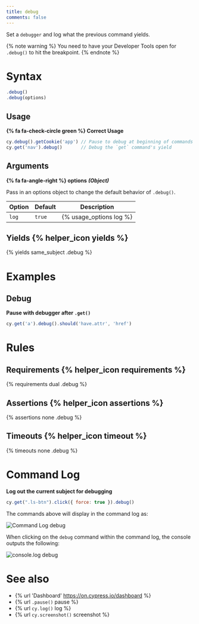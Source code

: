 ```yaml
---
title: debug
comments: false
---
```


Set a `debugger` and log what the previous command yields.

{% note warning %}
You need to have your Developer Tools open for `.debug()` to hit the breakpoint.
{% endnote %}

# Syntax

```javascript
.debug()
.debug(options)
```

## Usage

**{% fa fa-check-circle green %} Correct Usage**

```javascript
cy.debug().getCookie('app') // Pause to debug at beginning of commands
cy.get('nav').debug()       // Debug the `get` command's yield
```

## Arguments

**{% fa fa-angle-right %} options**  ***(Object)***

Pass in an options object to change the default behavior of `.debug()`.

Option | Default | Description
--- | --- | ---
`log` | `true` | {% usage_options log %}

## Yields {% helper_icon yields %}

{% yields same_subject .debug %}

# Examples

## Debug

**Pause with debugger after `.get()`**

```javascript
cy.get('a').debug().should('have.attr', 'href')
```

# Rules

## Requirements {% helper_icon requirements %}

{% requirements dual .debug %}

## Assertions {% helper_icon assertions %}

{% assertions none .debug %}

## Timeouts {% helper_icon timeout %}

{% timeouts none .debug %}

# Command Log

**Log out the current subject for debugging**

```javascript
cy.get(".ls-btn").click({ force: true }).debug()
```

The commands above will display in the command log as:

![Command Log debug](/img/api/debug/how-debug-displays-in-command-log.png)

When clicking on the `debug` command within the command log, the console outputs the following:

![console.log debug](/img/api/debug/console-gives-all-debug-info-for-command.png)

# See also

- {% url 'Dashboard' https://on.cypress.io/dashboard %}
- {% url `.pause()` pause %}
- {% url `cy.log()` log %}
- {% url `cy.screenshot()` screenshot %}
